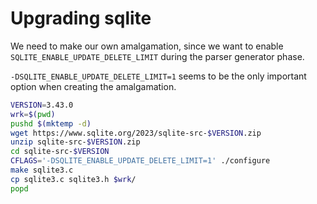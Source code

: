 # Upgrading sqlite

We need to make our own amalgamation, since we want to enable
`SQLITE_ENABLE_UPDATE_DELETE_LIMIT` during the parser generator phase.

`-DSQLITE_ENABLE_UPDATE_DELETE_LIMIT=1` seems to be the only important
option when creating the amalgamation.

```sh
VERSION=3.43.0
wrk=$(pwd)
pushd $(mktemp -d)
wget https://www.sqlite.org/2023/sqlite-src-$VERSION.zip
unzip sqlite-src-$VERSION.zip 
cd sqlite-src-$VERSION
CFLAGS='-DSQLITE_ENABLE_UPDATE_DELETE_LIMIT=1' ./configure
make sqlite3.c
cp sqlite3.c sqlite3.h $wrk/
popd
```
